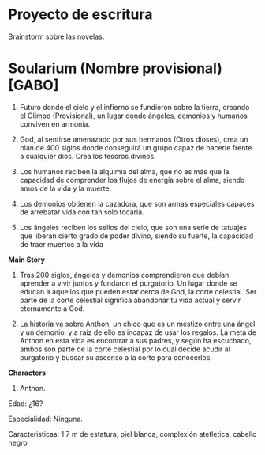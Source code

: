 # Proyecto de escritura
Brainstorm sobre las novelas.

# Soularium (Nombre provisional) [GABO]

1. Futuro donde el cielo y el infierno se fundieron sobre la tierra, creando el Olimpo (Provisional), un lugar donde ángeles, demonios y humanos conviven en armonía. 

2. God, al sentirse amenazado por sus hermanos (Otros dioses), crea un plan de 400 siglos donde conseguirá un grupo capaz de hacerle frente a cualquier dios. Crea los tesoros divinos.

3. Los humanos reciben la alquimia del alma, que no es más que la capacidad de comprender los flujos de energía sobre el alma, siendo amos de la vida y la muerte.

4. Los demonios obtienen la cazadora, que son armas especiales capaces de arrebatar vida con tan solo tocarla.

5. Los ángeles reciben los sellos del cielo, que son una serie de tatuajes que liberan cierto grado de poder divino, siendo su fuerte, la capacidad de traer muertos a la vida

**Main Story**
 1. Tras 200 siglos, ángeles y demonios comprendieron que debían aprender a vivir juntos y fundaron el purgatorio. Un lugar donde se educan a aquellos que pueden estar cerca de God, la corte celestial. Ser parte de la corte celestial significa abandonar tu vida actual y servir eternamente a God.

 2. La historia va sobre Anthon, un chico que es un mestizo entre una ángel y un demonio, y a raíz de ello es incapaz de usar los regalos. La meta de Anthon en esta vida es encontrar a sus padres, y según ha escuchado, ambos son parte de la corte celestial por lo cual decide acudir al purgatorio y buscar su ascenso a la corte para conocerlos.

**Characters**
1. Anthon. 
 
 Edad: ¿16?
 
 Especialidad: Ninguna.
 
 Caracteristicas: 1.7 m de estatura, piel blanca, complexión atetletica, cabello negro
